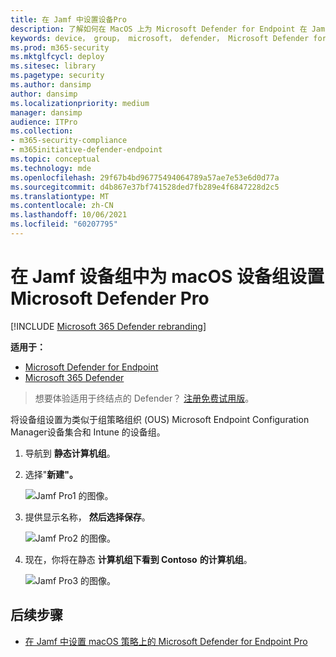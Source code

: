 ```yaml
---
title: 在 Jamf 中设置设备Pro
description: 了解如何在 MacOS 上为 Microsoft Defender for Endpoint 在 Jamf Pro设置设备组
keywords: device， group， microsoft， defender， Microsoft Defender for Endpoint， mac， 安装， 部署， 卸载， intune， jamfpro， macos， catalina， mojave， high sierra
ms.prod: m365-security
ms.mktglfcycl: deploy
ms.sitesec: library
ms.pagetype: security
ms.author: dansimp
author: dansimp
ms.localizationpriority: medium
manager: dansimp
audience: ITPro
ms.collection:
- m365-security-compliance
- m365initiative-defender-endpoint
ms.topic: conceptual
ms.technology: mde
ms.openlocfilehash: 29f67b4bd96775494064789a57ae7e53e6d0d77a
ms.sourcegitcommit: d4b867e37bf741528ded7fb289e4f6847228d2c5
ms.translationtype: MT
ms.contentlocale: zh-CN
ms.lasthandoff: 10/06/2021
ms.locfileid: "60207795"
---
```

# <a name="set-up-microsoft-defender-for-endpoint-on-macos-device-groups-in-jamf-pro"></a>在 Jamf 设备组中为 macOS 设备组设置 Microsoft Defender Pro

[!INCLUDE [Microsoft 365 Defender rebranding](../../includes/microsoft-defender.md)]

**适用于：**
- [Microsoft Defender for Endpoint](https://go.microsoft.com/fwlink/p/?linkid=2154037)
- [Microsoft 365 Defender](https://go.microsoft.com/fwlink/?linkid=2118804)

> 想要体验适用于终结点的 Defender？ [注册免费试用版](https://signup.microsoft.com/create-account/signup?products=7f379fee-c4f9-4278-b0a1-e4c8c2fcdf7e&ru=https://aka.ms/MDEp2OpenTrial?ocid=docs-wdatp-investigateip-abovefoldlink)。

将设备组设置为类似于组策略组织 (OUS) Microsoft Endpoint Configuration Manager设备集合和 Intune 的设备组。

1. 导航到 **静态计算机组**。

2. 选择"**新建"。** 

    ![Jamf Pro1 的图像。](images/jamf-pro-static-group.png)

3. 提供显示名称， **然后选择保存**。

    ![Jamf Pro2 的图像。](images/jamfpro-machine-group.png)

4. 现在，你将在静态 **计算机组下看到 Contoso** **的计算机组**。

    ![Jamf Pro3 的图像。](images/contoso-machine-group.png)

## <a name="next-step"></a>后续步骤
- [在 Jamf 中设置 macOS 策略上的 Microsoft Defender for Endpoint Pro](mac-jamfpro-policies.md)
